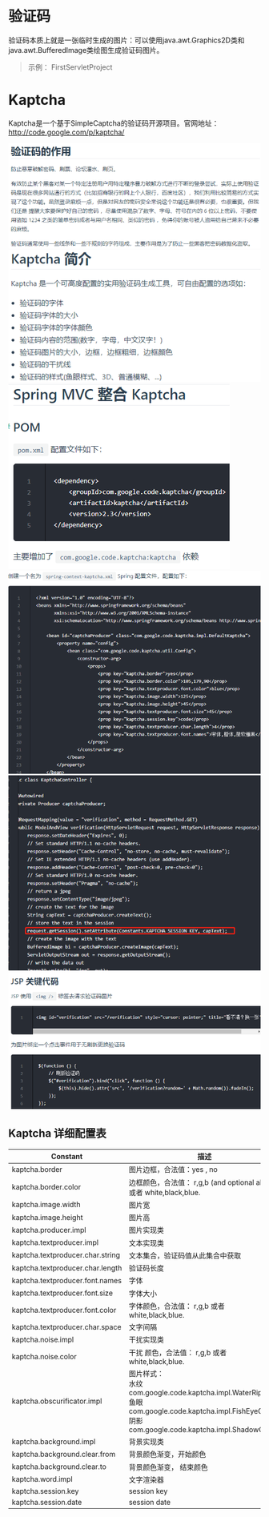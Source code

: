 # 验证码

验证码本质上就是一张临时生成的图片：可以使用java.awt.Graphics2D类和java.awt.BufferedImage类绘图生成验证码图片。

> 示例： FirstServletProject

# Kaptcha

Kaptcha是一个基于SimpleCaptcha的验证码开源项目。官网地址：http://code.google.com/p/kaptcha/

![](pics/Kaptcha01.png)
![](pics/Kaptcha02.png)
![](pics/Kaptcha03.png)
![](pics/Kaptcha04.png)
![](pics/Kaptcha05.png)
![](pics/Kaptcha06.png)

## Kaptcha 详细配置表

<table>
    <thead>
        <tr>
            <th>Constant</th>
            <th>描述</th>
            <th>默认值</th>
        </tr>
    </thead>
    <tbody>
        <tr>
            <td>kaptcha.border</td>
            <td>图片边框，合法值：yes , no</td>
            <td>yes</td>
        </tr>
        <tr>
            <td>kaptcha.border.color</td>
            <td>边框颜色，合法值： r,g,b (and optional alpha) 或者 white,black,blue.</td>
            <td>black</td>
        </tr>
        <tr>
            <td>kaptcha.image.width</td>
            <td>图片宽</td>
            <td>200</td>
        </tr>
        <tr>
            <td>kaptcha.image.height</td>
            <td>图片高</td>
            <td>50</td>
        </tr>
        <tr>
            <td>kaptcha.producer.impl</td>
            <td>图片实现类</td>
            <td>com.google.code.kaptcha.impl.DefaultKaptcha</td>
        </tr>
        <tr>
            <td>kaptcha.textproducer.impl</td>
            <td>文本实现类</td>
            <td>com.google.code.kaptcha.text.impl.DefaultTextCreator</td>
        </tr>
        <tr>
            <td>kaptcha.textproducer.char.string</td>
            <td>文本集合，验证码值从此集合中获取</td>
            <td>abcde2345678gfynmnpwx</td>
        </tr>
        <tr>
            <td>kaptcha.textproducer.char.length</td>
            <td>验证码长度</td>
            <td>5</td>
        </tr>
        <tr>
            <td>kaptcha.textproducer.font.names</td>
            <td>字体</td>
            <td>Arial, Courier</td>
        </tr>
        <tr>
            <td>kaptcha.textproducer.font.size</td>
            <td>字体大小</td>
            <td>40px.</td>
        </tr>
        <tr>
            <td>kaptcha.textproducer.font.color</td>
            <td>字体颜色，合法值： r,g,b 或者 white,black,blue.</td>
            <td>black</td>
        </tr>
        <tr>
            <td>kaptcha.textproducer.char.space</td>
            <td>文字间隔</td>
            <td>2</td>
        </tr>
        <tr>
            <td>kaptcha.noise.impl</td>
            <td>干扰实现类</td>
            <td>com.google.code.kaptcha.impl.DefaultNoise</td>
        </tr>
        <tr>
            <td>kaptcha.noise.color</td>
            <td>干扰 颜色，合法值： r,g,b 或者 white,black,blue.</td>
            <td>black</td>
        </tr>
        <tr>
            <td>kaptcha.obscurificator.impl</td>
            <td>图片样式：
                <br>水纹 com.google.code.kaptcha.impl.WaterRipple
                <br> 鱼眼 com.google.code.kaptcha.impl.FishEyeGimpy
                <br> 阴影 com.google.code.kaptcha.impl.ShadowGimpy</td>
            <td>com.google.code.kaptcha.impl.WaterRipple</td>
        </tr>
        <tr>
            <td>kaptcha.background.impl</td>
            <td>背景实现类</td>
            <td>com.google.code.kaptcha.impl.DefaultBackground</td>
        </tr>
        <tr>
            <td>kaptcha.background.clear.from</td>
            <td>背景颜色渐变，开始颜色</td>
            <td>light grey</td>
        </tr>
        <tr>
            <td>kaptcha.background.clear.to</td>
            <td>背景颜色渐变， 结束颜色</td>
            <td>white</td>
        </tr>
        <tr>
            <td>kaptcha.word.impl</td>
            <td>文字渲染器</td>
            <td>com.google.code.kaptcha.text.impl.DefaultWordRenderer</td>
        </tr>
        <tr>
            <td>kaptcha.session.key</td>
            <td>session key</td>
            <td>KAPTCHA_SESSION_KEY</td>
        </tr>
        <tr>
            <td>kaptcha.session.date</td>
            <td>session date</td>
            <td>KAPTCHA_SESSION_DATE</td>
        </tr>
    </tbody>
</table>
